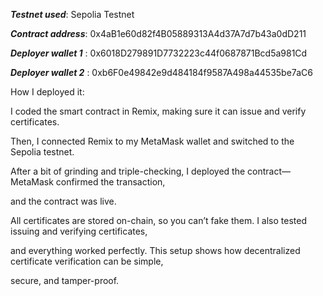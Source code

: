 ***Testnet used***: Sepolia Testnet

***Contract address***: 0x4aB1e60d82f4B05889313A4d37A7d7b43a0dD211

***Deployer wallet 1*** : 0x6018D279891D7732223c44f0687871Bcd5a981Cd 

***Deployer wallet 2*** : 0xb6F0e49842e9d484184f9587A498a44535be7aC6



How I deployed it:



I coded the smart contract in Remix, making sure it can issue and verify certificates.  

Then, I connected Remix to my MetaMask wallet and switched to the Sepolia testnet.  

After a bit of grinding and triple-checking, I deployed the contract—MetaMask confirmed the transaction,  

and the contract was live.  



All certificates are stored on-chain, so you can’t fake them. I also tested issuing and verifying certificates,  

and everything worked perfectly. This setup shows how decentralized certificate verification can be simple,  

secure, and tamper-proof.



